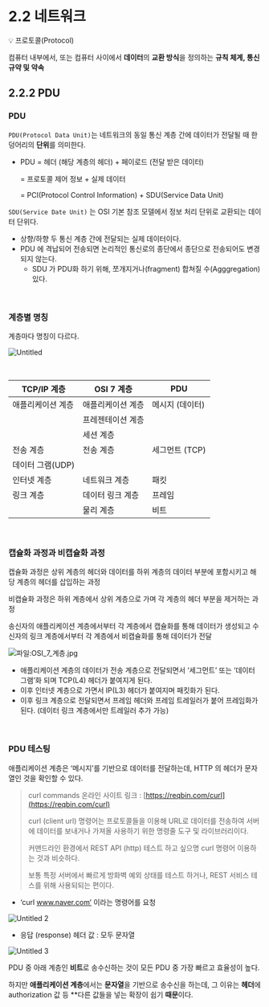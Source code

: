 # 2.2 네트워크


<aside>
💡 프로토콜(Protocol)

컴퓨터 내부에서, 또는 컴퓨터 사이에서 **데이터**의 **교환 방식**을 정의하는 **규칙 체계, 통신 규약 및 약속**
</aside>

## 2.2.2 PDU

### **PDU**

`PDU(Protocol Data Unit)`는 네트워크의 동일 통신 계층 간에 데이터가 전달될 때 한 덩어리의 **단위**를 의미한다.

- PDU = 헤더 (해당 계층의 헤더) + 페이로드 (전달 받은 데이터)

    = 프로토콜 제어 정보 + 실제 데이터

    = PCI(Protocol Control Information) + SDU(Service Data Unit)

`SDU(Service Date Unit)` 는 OSI 기본 참조 모델에서 정보 처리 단위로 교환되는 데이터 단위다. 

- 상향/하향 두 통신 계층 간에 전달되는 실제 데이터이다.
- PDU 에 격납되어 전송되면 논리적인 통신로의 종단에서 종단으로 전송되어도 변경되지 않는다.
    - SDU 가 PDU화 하기 위해, 쪼개지거나(fragment) 합쳐질 수(Agggregation) 있다.

<br>

### **계층별 명칭**

계층마다 명칭이 다르다.

![Untitled](https://github.com/STUDY-0x0E/CS-STUDY/assets/85321894/c64f8127-061a-41b2-8a76-b24265d8f648)


<br>

| TCP/IP 계층 | OSI 7 계층 | PDU |
| --- | --- | --- |
| 애플리케이션 계층 | 애플리케이션 계층 | 메시지 (데이터) |
|  | 프레젠테이션 계층 |  |
|  | 세션 계층 |  |
| 전송 계층 | 전송 계층 | 세그먼트 (TCP)
데이터 그램(UDP) |
| 인터넷 계층 | 네트워크 계층 | 패킷  |
| 링크 계층 | 데이터 링크 계층 | 프레임 |
|  | 물리 계층 | 비트 |

<br>

### **캡슐화 과정과 비캡슐화 과정**

캡슐화 과정은 상위 계층의 헤더와 데이터를 하위 계층의 데이터 부분에 포함시키고 해당 계층의 헤더를 삽입하는 과정

비캡슐화 과정은 하위 계층에서 상위 계층으로 가며 각 계층의 헤더 부분을 제거하는 과정

송신자의 애플리케이션 계층에서부터 각 계층에서 캡슐화를 통해 데이터가 생성되고 수신자의 링크 계층에서부터 각 계층에서 비캡슐화를 통해 데이터가 전달

![파일:OSI_7_계층.jpg](https://github.com/STUDY-0x0E/CS-STUDY/assets/85321894/6cf5ae68-2c5c-448c-955e-cdd9ca6e729f)

- 애플리케이션 계층의 데이터가 전송 계층으로 전달되면서 ‘세그먼트’ 또는 ‘데이터그램’화 되며 TCP(L4) 헤더가 붙여지게 된다.
- 이후 인터넷 계층으로 가면서 IP(L3) 헤더가 붙여지며 패킷화가 된다.
- 이후 링크 계층으로 전달되면서 프레임 헤더와 프레임 트레일러가 붙어 프레임화가 된다. (데이터 링크 계층에서만 트레일러 추가 가능)

<br>

### **PDU 테스팅**

애플리케이션 계층은 ‘메시지’를 기반으로 데이터를 전달하는데, HTTP 의 헤더가 문자열인 것을 확인할 수 있다.

> curl commands 온라인 사이트 링크 : [https://reqbin.com/curl](https://reqbin.com/curl)
> 
> 
> 
> curl (client url) 명령어는 프로토콜들을 이용해 URL로 데이터를 전송하여 서버에 데이터를 보내거나 가져올 사용하기 위한 명령줄 도구 및 라이브러리이다.
> 
> 커맨드라인 환경에서 REST API (http) 테스트 하고 싶으명 curl 명령어 이용하는 것과 비슷하다.
> 
> 보통 특정 서버에서 빠르게 방화벽 예외 상태를 테스트 하거나, REST 서비스 테스를 위해 사용되되는 편이다.
> 
- ‘curl www.naver.com’ 이라는 명령어를 요청

![Untitled 2](https://github.com/STUDY-0x0E/CS-STUDY/assets/85321894/a55cc40a-3b07-4143-962f-01c41711f62c)

- 응답 (response) 헤더 값 : 모두 문자열

![Untitled 3](https://github.com/STUDY-0x0E/CS-STUDY/assets/85321894/1ac9b885-360a-44e9-b707-4f8c187c4fcf)


PDU 중 아래 계층인 **비트**로 송수신하는 것이 모든 PDU 중 가장 빠르고 효율성이 높다. 

하지만 **애플리케이션 계층**에서는 **문자열**을 기반으로 송수신을 하는데, 그 이유는 **헤더**에 authorization 값 등 **다른 값들을 넣는 확장이 쉽기 **때문**이다.

